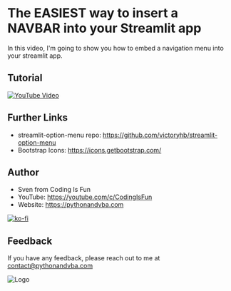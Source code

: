 # The EASIEST way to insert a NAVBAR into your Streamlit app

In this video, I'm going to show you how to embed a navigation menu into your streamlit app.

## Tutorial
[![YouTube Video](https://img.youtube.com/vi/hEPoto5xp3k/0.jpg)](https://youtu.be/hEPoto5xp3k)

## Further Links
 - streamlit-option-menu repo: https://github.com/victoryhb/streamlit-option-menu
 - Bootstrap Icons: https://icons.getbootstrap.com/


## Author

- Sven from Coding Is Fun
- YouTube: https://youtube.com/c/CodingIsFun
- Website: https://pythonandvba.com

[![ko-fi](https://ko-fi.com/img/githubbutton_sm.svg)](https://ko-fi.com/X7X47Q0EG)

## Feedback

If you have any feedback, please reach out to me at contact@pythonandvba.com

![Logo](https://www.pythonandvba.com/banner-img)

